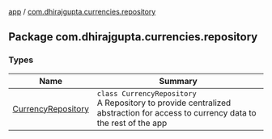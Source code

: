 [app](../index.md) / [com.dhirajgupta.currencies.repository](./index.md)

## Package com.dhirajgupta.currencies.repository

### Types

| Name | Summary |
|---|---|
| [CurrencyRepository](-currency-repository/index.md) | `class CurrencyRepository`<br>A Repository to provide centralized abstraction for access to currency data to the rest of the app |
